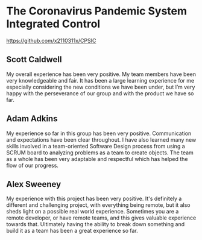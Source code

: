 # The Coronavirus Pandemic System Integrated Control
https://github.com/x2110311x/CPSIC
## Scott Caldwell
My overall experience has been very positive. My team members have been very knowledgeable and fair. It has been a large learning experience for me especially considering the new conditions we have been under, but I’m very happy with the perseverance of our group and with the product we have so far.

## Adam Adkins
My experience so far in this group has been very positive. Communication and expectations have been clear throughout. I have also learned many new skills involved in a team-oriented Software Design process from using a SCRUM board to analyzing problems as a team to create objects. The team as a whole has been very adaptable and respectful which has helped the flow of our progress.

## Alex Sweeney

My experience with this project has been very positive. It's definitely a different and challenging project, with everything being remote, but it also sheds light on a possible real world experience. Sometimes you are a remote developer, or have remote teams, and this gives valuable experience towards that. Ultimately having the ability to break down something and build it as a team has been a great experience so far.